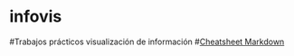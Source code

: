# infovis
#Trabajos prácticos visualización de información 
#[Cheatsheet Markdown](github.com/adam-p/markdown-here/wiki/Markdown-Cheatsheet)
